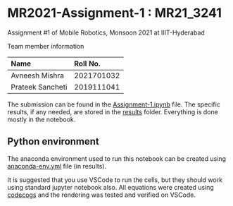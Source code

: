 # MR2021-Assignment-1 : MR21_3241

Assignment #1 of Mobile Robotics, Monsoon 2021 at IIIT-Hyderabad

Team member information

| Name | Roll No. |
| :--- | :--- |
| Avneesh Mishra | 2021701032 |
| Prateek Sancheti | 2019111041 |

The submission can be found in the [Assignment-1.ipynb](./Assignment-1.ipynb) file. The specific results, if any needed, are stored in the [results](./results/) folder. Everything is done mostly in the notebook.

## Python environment

The anaconda environment used to run this notebook can be created using [anaconda-env.yml](./results/anaconda-env.yml) file (in results).

It is suggested that you use VSCode to run the cells, but they should work using standard jupyter notebook also. All equations were created using [codecogs](https://www.codecogs.com/latex/eqneditor.php) and the rendering was tested and verified on VSCode.
